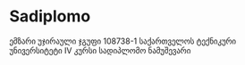 # Sadiplomo
ემზარი უჯირაული 
ჯგუფი 108738-1
საქართველოს ტექნიკური უნივერსიტეტი IV კურსი
სადიპლომო ნამუშევარი
